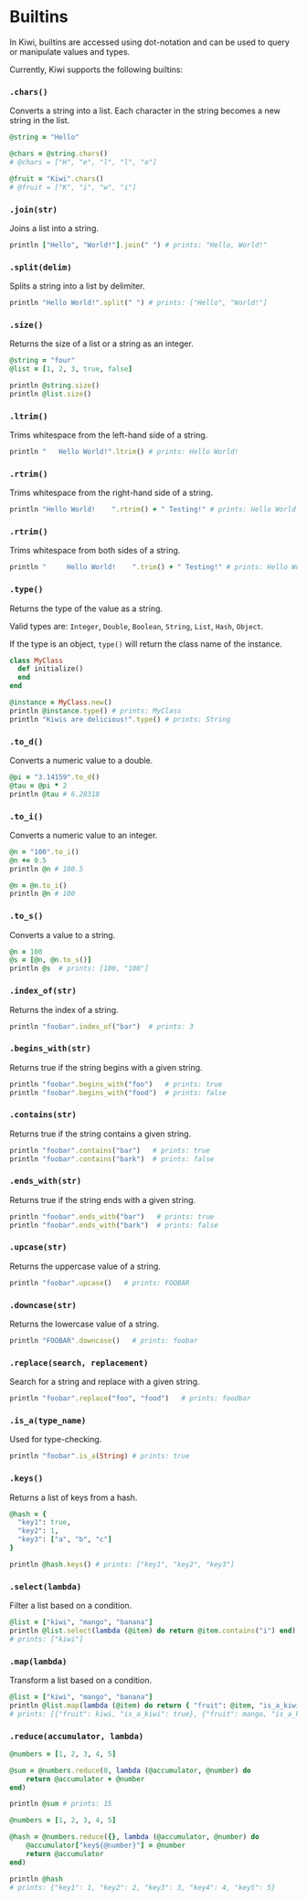 # Builtins

In Kiwi, builtins are accessed using dot-notation and can be used to query or manipulate values and types.

Currently, Kiwi supports the following builtins:

### `.chars()`

Converts a string into a list. Each character in the string becomes a new string in the list.

```ruby
@string = "Hello"

@chars = @string.chars() 
# @chars = ["H", "e", "l", "l", "o"]

@fruit = "Kiwi".chars()
# @fruit = ["K", "i", "w", "i"]
```

### `.join(str)`

Joins a list into a string.

```ruby
println ["Hello", "World!"].join(" ") # prints: "Hello, World!"
```

### `.split(delim)`

Splits a string into a list by delimiter.

```ruby
println "Hello World!".split(" ") # prints: ["Hello", "World!"]
```

### `.size()`

Returns the size of a list or a string as an integer.

```ruby
@string = "four"
@list = [1, 2, 3, true, false]

println @string.size()
println @list.size()
```

### `.ltrim()`

Trims whitespace from the left-hand side of a string.

```ruby
println "   Hello World!".ltrim() # prints: Hello World!
```

### `.rtrim()`

Trims whitespace from the right-hand side of a string.

```ruby
println "Hello World!    ".rtrim() + " Testing!" # prints: Hello World! Testing!
```

### `.rtrim()`

Trims whitespace from both sides of a string.

```ruby
println "     Hello World!    ".trim() + " Testing!" # prints: Hello World! Testing!
```

### `.type()`

Returns the type of the value as a string.

Valid types are: `Integer`, `Double`, `Boolean`, `String`, `List`, `Hash`, `Object`.

If the type is an object, `type()` will return the class name of the instance.

```ruby
class MyClass
  def initialize()
  end
end

@instance = MyClass.new()
println @instance.type() # prints: MyClass
println "Kiwis are delicious!".type() # prints: String
```

### `.to_d()`

Converts a numeric value to a double.

```ruby
@pi = "3.14159".to_d()
@tau = @pi * 2
println @tau # 6.28318
```

### `.to_i()`

Converts a numeric value to an integer.

```ruby
@n = "100".to_i()
@n += 0.5
println @n # 100.5

@n = @n.to_i()
println @n # 100
```

### `.to_s()`

Converts a value to a string.

```ruby
@n = 100
@s = [@n, @n.to_s()]
println @s  # prints: [100, "100"]
```

### `.index_of(str)`

Returns the index of a string.

```ruby
println "foobar".index_of("bar")  # prints: 3
```

### `.begins_with(str)`

Returns true if the string begins with a given string.

```ruby
println "foobar".begins_with("foo")   # prints: true
println "foobar".begins_with("food")  # prints: false
```

### `.contains(str)`

Returns true if the string contains a given string.

```ruby
println "foobar".contains("bar")   # prints: true
println "foobar".contains("bark")  # prints: false
```

### `.ends_with(str)`

Returns true if the string ends with a given string.

```ruby
println "foobar".ends_with("bar")   # prints: true
println "foobar".ends_with("bark")  # prints: false
```

### `.upcase(str)`

Returns the uppercase value of a string.

```ruby
println "foobar".upcase()   # prints: FOOBAR
```

### `.downcase(str)`

Returns the lowercase value of a string.

```ruby
println "FOOBAR".downcase()   # prints: foobar
```

### `.replace(search, replacement)`

Search for a string and replace with a given string.

```ruby
println "foobar".replace("foo", "food")   # prints: foodbar
```

### `.is_a(type_name)`

Used for type-checking.

```ruby
println "foobar".is_a(String) # prints: true
```

### `.keys()`

Returns a list of keys from a hash.

```ruby
@hash = {
  "key1": true, 
  "key2": 1, 
  "key3": ["a", "b", "c"]
}

println @hash.keys() # prints: ["key1", "key2", "key3"]
```

### `.select(lambda)`

Filter a list based on a condition.

```ruby
@list = ["kiwi", "mango", "banana"]
println @list.select(lambda (@item) do return @item.contains("i") end)
# prints: ["kiwi"]
```

### `.map(lambda)`

Transform a list based on a condition.

```ruby
@list = ["kiwi", "mango", "banana"]
println @list.map(lambda (@item) do return { "fruit": @item, "is_a_kiwi": @item.downcase() == "kiwi" } end)
# prints: [{"fruit": kiwi, "is_a_kiwi": true}, {"fruit": mango, "is_a_kiwi": false}, {"fruit": banana, "is_a_kiwi": false}]
```

### `.reduce(accumulator, lambda)`

```ruby
@numbers = [1, 2, 3, 4, 5]

@sum = @numbers.reduce(0, lambda (@accumulator, @number) do
    return @accumulator + @number
end)

println @sum # prints: 15
```

```ruby
@numbers = [1, 2, 3, 4, 5]

@hash = @numbers.reduce({}, lambda (@accumulator, @number) do
    @accumulator["key${@number}"] = @number
    return @accumulator
end)

println @hash 
# prints: {"key1": 1, "key2": 2, "key3": 3, "key4": 4, "key5": 5}
```